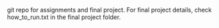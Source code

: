 git repo for assignments and final project. For final project details, check how_to_run.txt in the final project folder.


